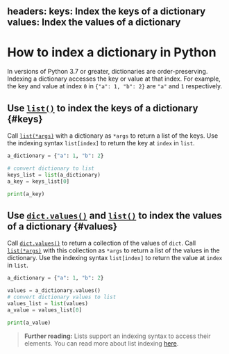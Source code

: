 headers:
  keys: Index the keys of a dictionary
  values: Index the values of a dictionary
---
# How to index a dictionary in Python
In versions of Python 3.7 or greater, dictionaries are order-preserving. Indexing a dictionary accesses the key or value at that index. For example, the key and value at index `0` in `{"a": 1, "b": 2}` are `"a"` and `1` respectively.

## Use [`list()`](kite-sym:builtins.list) to index the keys of a dictionary {#keys}
Call [`list(*args)`](kite-sym:builtins.list) with a dictionary as `*args` to return a list of the keys. Use the indexing syntax `list[index]` to return the key at `index` in `list`.

```python
a_dictionary = {"a": 1, "b": 2}

# convert dictionary to list
keys_list = list(a_dictionary)
a_key = keys_list[0]

print(a_key)
```

## Use [`dict.values()`](kite-sym:builtins.dict.values) and [`list()`](kite-sym:builtins.list) to index the values of a dictionary {#values}
Call [`dict.values()`](kite-sym:builtins.dict.values) to return a collection of the values of `dict`. Call [`list(*args)`](kite-sym:builtins.list) with this collection as `*args` to return a list of the values in the dictionary. Use the indexing syntax `list[index]` to return the value at `index` in `list`.

```python
a_dictionary = {"a": 1, "b": 2}

values = a_dictionary.values()
# convert dictionary values to list
values_list = list(values)
a_value = values_list[0]

print(a_value)
```

> **Further reading:**
> Lists support an indexing syntax to access their elements. You can read more about list indexing [here](https://docs.python.org/3/tutorial/introduction.html#lists).
